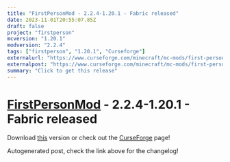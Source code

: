 ```yaml
---
title: "FirstPersonMod - 2.2.4-1.20.1 - Fabric released"
date: 2023-11-01T20:55:07.85Z
draft: false
project: "firstperson"
mcversion: "1.20.1"
modversion: "2.2.4"
tags: ["firstperson", "1.20.1", "Curseforge"]
externalurl: "https://www.curseforge.com/minecraft/mc-mods/first-person-model/files/4833107"
externalpost: "https://www.curseforge.com/minecraft/mc-mods/first-person-model/files/4833107"
summary: "Click to get this release"
---
```

# [FirstPersonMod](/project/firstperson) - 2.2.4-1.20.1 - Fabric released
Download [this](https://www.curseforge.com/minecraft/mc-mods/first-person-model/files/4833107) version or check out the [CurseForge](https://www.curseforge.com/minecraft/mc-mods/first-person-model) page!

Autogenerated post, check the link above for the changelog!
